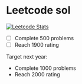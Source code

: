# Leetcode sol

[![Leetcode Stats](https://leetcard.jacoblin.cool/Kuro_hoshi?ext=contest)](https://leetcode.com/Kuro_hoshi/)

- [ ] Complete 500 problems
- [ ] Reach 1900 rating

Target next year:
- Complete 1000 problems
- Reach 2000 rating